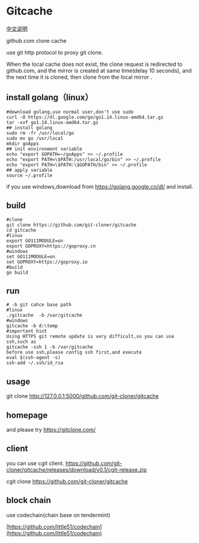 # Gitcache
[中文说明](https://github.com/git-cloner/gitcache/blob/master/README_cn.md)

github.com clone cache

use git http  protocol to proxy git clone.

When the local cache does not exist, the clone request is redirected to github.com, and the mirror is created at same time(delay 10 seconds), and the next time it is cloned, then clone from the local mirror .

## install golang（linux）

```shell
#download golang,use normal user,don't use sudo
curl -O https://dl.google.com/go/go1.14.linux-amd64.tar.gz
tar -xvf go1.14.linux-amd64.tar.gz
## install golang
sudo rm -fr /usr/local/go
sudo mv go /usr/local
mkdir goApps
## init environment variable
echo "export GOPATH=~/goApps" >> ~/.profile
echo "export PATH=\$PATH:/usr/local/go/bin" >> ~/.profile
echo "export PATH=\$PATH:\$GOPATH/bin" >> ~/.profile
## apply variable
source ~/.profile
```

if you use windows,download from https://golang.google.cn/dl/ and install.

## build

```shell
#clone
git clone https://github.com/git-cloner/gitcache
cd gitcache
#linux
export GO111MODULE=on
export GOPROXY=https://goproxy.cn
#windows
set GO111MODULE=on
set GOPROXY=https://goproxy.io
#build
go build
```

## run

```shell
# -b git cahce base path
#linux
./gitcache  -b /var/gitcache
#windows
gitcache -b d:\temp
#important hint
Using HTTPS git remote update is very difficult,so you can use ssh,such as
gitcache -ssh 1 -b /var/gitcache
before use ssh,please config ssh first,and execute
eval $(ssh-agent -s)
ssh-add ~/.ssh/id_rsa
```

 

## usage

git clone http://127.0.0.1:5000/github.com/git-cloner/gitcache

## homepage

and please try https://gitclone.com/ 

## client

you can use cgit client. https://github.com/git-cloner/gitcache/releases/download/v0.1/cgit-release.zip

cgit clone https://github.com/git-cloner/gitcache

## block chain

use codechain(chain base on tendermint)

[https://github.com/little51/codechain](https://github.com/little51/codechain)